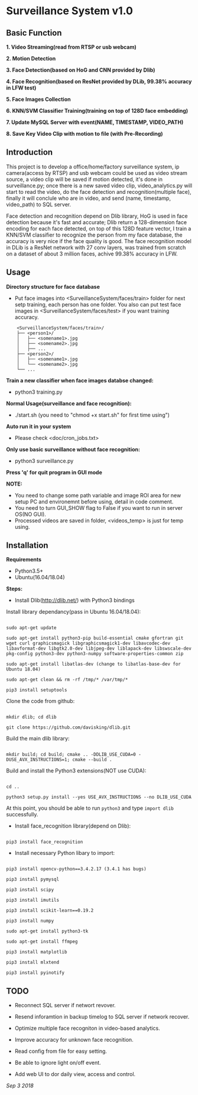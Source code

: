 # **Surveillance System v1.0**

## **Basic Function**

**1. Video Streaming(read from RTSP or usb webcam)**

**2. Motion Detection**

**3. Face Detection(based on HoG and CNN provided by Dlib)**

**4. Face Recognition(based on ResNet provided by DLib, 99.38% accuracy in LFW test)**

**5. Face Images Collection**

**6. KNN/SVM Classifier Training(training on top of 128D face embedding)**

**7. Update MySQL Server with event(NAME, TIMESTAMP, VIDEO_PATH)**

**8. Save Key Video Clip with motion to file (with Pre-Recording)**

## **Introduction**

This project is to develop a office/home/factory surveillance system, ip camera(access by RTSP) and usb webcam could be used as video stream source, a video clip will be saved if motion detected, it's done in surveillance.py; once there is a new saved video clip, video_analytics.py will start to read the video, do the face detection and recognition(multiple face), finally it will conclule who are in video, and send (name, timestamp, video_path) to SQL server.

Face detection and recognition depend on Dlib library, HoG is used in face detection because it's fast and accurate; Dlib return a 128-dimension face encoding for each face detected, on top of this 128D feature vector, I train a KNN/SVM classifier to recognize the person from my face database, the accuracy is very nice if the face quality is good. The face recognition model in DLib is a ResNet network with 27 conv layers, was trained from scratch on a dataset of about 3 million faces, achive 99.38% accuracy in LFW.

## **Usage**

**Directory structure for face database**
- Put face images into <SurveillanceSystem/faces/train> folder for next setp training, each person has one folder. You also can put test face images in <SurveillanceSystem/faces/test> if you want training accuracy.

```
    <SurveillanceSystem/faces/train>/
    ├── <person1>/
    │   ├── <somename1>.jpg
    │   ├── <somename2>.jpg
    │   ├── ...
    ├── <person2>/
    │   ├── <somename1>.jpg
    │   └── <somename2>.jpg
    └── ...
```

**Train a new classifier when face images databse changed:**
- python3 training.py

**Normal Usage(surveillance and face recognition):**
- ./start.sh (you need to "chmod +x start.sh" for first time using")

**Auto run it in your system**
- Please check <doc/cron_jobs.txt>

**Only use basic surveillance without face recognition:**
- python3 surveillance.py

**Press 'q' for quit program in GUI mode**

**NOTE:**
- You need to change some path variable and image ROI area for new setup PC and environemnt before using, detail in code comment. 
- You need to turn GUI_SHOW flag to False if you want to run in server OS(NO GUI).
- Processed videos are saved in <videos> folder, <videos_temp> is just for temp using.

## **Installation**

**Requirements**
- Python3.5+
- Ubuntu(16.04/18.04)

**Steps:**

- Install Dlib(http://dlib.net/) with Python3 bindings

Install library dependancy(pass in Ubuntu 16.04/18.04):

```

sudo apt-get update

sudo apt-get install python3-pip build-essential cmake gfortran git wget curl graphicsmagick libgraphicsmagick1-dev libavcodec-dev libavformat-dev libgtk2.0-dev libjpeg-dev liblapack-dev libswscale-dev pkg-config python3-dev python3-numpy software-properties-common zip

sudo apt-get install libatlas-dev (change to libatlas-base-dev for Ubuntu 18.04)

sudo apt-get clean && rm -rf /tmp/* /var/tmp/*

pip3 install setuptools

```

Clone the code from github:

```

mkdir dlib; cd dlib

git clone https://github.com/davisking/dlib.git

```

Build the main dlib library:
```

mkdir build; cd build; cmake .. -DDLIB_USE_CUDA=0 -DUSE_AVX_INSTRUCTIONS=1; cmake --build .

```

Build and install the Python3 extensions(NOT use CUDA):

```

cd ..

python3 setup.py install --yes USE_AVX_INSTRUCTIONS --no DLIB_USE_CUDA

```

At this point, you should be able to run ```python3``` and type ```import dlib``` successfully.

- Install face_recognition library(depend on Dlib):

```

pip3 install face_recognition

```

- Install necessary Python libary to import:

```

pip3 install opencv-python==3.4.2.17 (3.4.1 has bugs)

pip3 install pymysql

pip3 install scipy

pip3 install imutils

pip3 install scikit-learn==0.19.2

pip3 install numpy

sudo apt-get install python3-tk

sudo apt-get install ffmpeg

pip3 install matplotlib

pip3 install mlxtend

pip3 install pyinotify

```

## **TODO**

- Reconnect SQL server if networt revover.

- Resend inforamtion in backup timelog to SQL server if network recover.

- Optimize multiple face recogniton in video-based analytics.

- Improve accuracy for unknown face recognition.

- Read config from file for easy setting.

- Be able to ignore light on/off event.

- Add web UI to dor daily view, access and control.

*Sep 3 2018*
